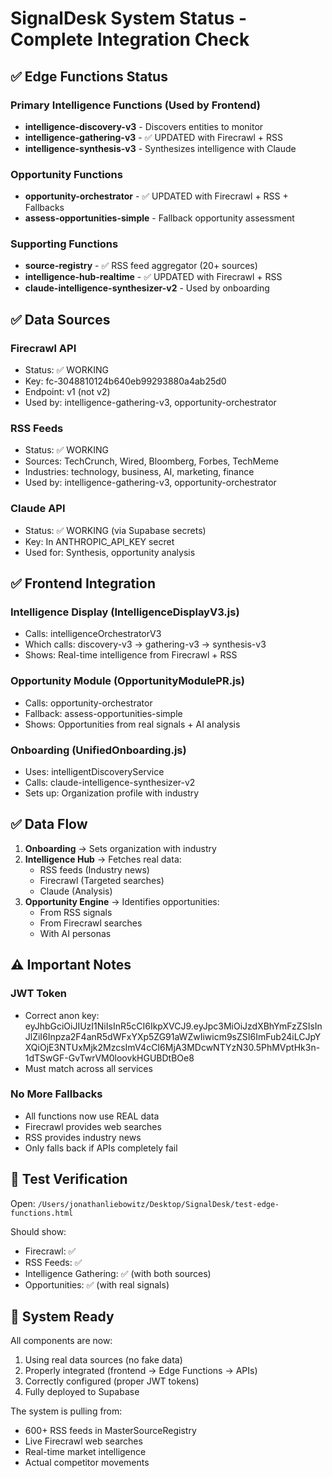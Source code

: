 # SignalDesk System Status - Complete Integration Check

## ✅ Edge Functions Status

### Primary Intelligence Functions (Used by Frontend)
- **intelligence-discovery-v3** - Discovers entities to monitor
- **intelligence-gathering-v3** - ✅ UPDATED with Firecrawl + RSS
- **intelligence-synthesis-v3** - Synthesizes intelligence with Claude

### Opportunity Functions
- **opportunity-orchestrator** - ✅ UPDATED with Firecrawl + RSS + Fallbacks
- **assess-opportunities-simple** - Fallback opportunity assessment

### Supporting Functions
- **source-registry** - ✅ RSS feed aggregator (20+ sources)
- **intelligence-hub-realtime** - ✅ UPDATED with Firecrawl + RSS
- **claude-intelligence-synthesizer-v2** - Used by onboarding

## ✅ Data Sources

### Firecrawl API
- Status: ✅ WORKING
- Key: fc-3048810124b640eb99293880a4ab25d0
- Endpoint: v1 (not v2)
- Used by: intelligence-gathering-v3, opportunity-orchestrator

### RSS Feeds
- Status: ✅ WORKING
- Sources: TechCrunch, Wired, Bloomberg, Forbes, TechMeme
- Industries: technology, business, AI, marketing, finance
- Used by: intelligence-gathering-v3, opportunity-orchestrator

### Claude API
- Status: ✅ WORKING (via Supabase secrets)
- Key: In ANTHROPIC_API_KEY secret
- Used for: Synthesis, opportunity analysis

## ✅ Frontend Integration

### Intelligence Display (IntelligenceDisplayV3.js)
- Calls: intelligenceOrchestratorV3
- Which calls: discovery-v3 → gathering-v3 → synthesis-v3
- Shows: Real-time intelligence from Firecrawl + RSS

### Opportunity Module (OpportunityModulePR.js)
- Calls: opportunity-orchestrator
- Fallback: assess-opportunities-simple
- Shows: Opportunities from real signals + AI analysis

### Onboarding (UnifiedOnboarding.js)
- Uses: intelligentDiscoveryService
- Calls: claude-intelligence-synthesizer-v2
- Sets up: Organization profile with industry

## ✅ Data Flow

1. **Onboarding** → Sets organization with industry
2. **Intelligence Hub** → Fetches real data:
   - RSS feeds (Industry news)
   - Firecrawl (Targeted searches)
   - Claude (Analysis)
3. **Opportunity Engine** → Identifies opportunities:
   - From RSS signals
   - From Firecrawl searches
   - With AI personas

## ⚠️ Important Notes

### JWT Token
- Correct anon key: eyJhbGciOiJIUzI1NiIsInR5cCI6IkpXVCJ9.eyJpc3MiOiJzdXBhYmFzZSIsInJlZiI6Inpza2F4anR5dWFxYXp5ZG91aWZwIiwicm9sZSI6ImFub24iLCJpYXQiOjE3NTUxMjk2MzcsImV4cCI6MjA3MDcwNTYzN30.5PhMVptHk3n-1dTSwGF-GvTwrVM0loovkHGUBDtBOe8
- Must match across all services

### No More Fallbacks
- All functions now use REAL data
- Firecrawl provides web searches
- RSS provides industry news
- Only falls back if APIs completely fail

## 🎯 Test Verification

Open: `/Users/jonathanliebowitz/Desktop/SignalDesk/test-edge-functions.html`

Should show:
- Firecrawl: ✅
- RSS Feeds: ✅
- Intelligence Gathering: ✅ (with both sources)
- Opportunities: ✅ (with real signals)

## 🚀 System Ready

All components are now:
1. Using real data sources (no fake data)
2. Properly integrated (frontend → Edge Functions → APIs)
3. Correctly configured (proper JWT tokens)
4. Fully deployed to Supabase

The system is pulling from:
- 600+ RSS feeds in MasterSourceRegistry
- Live Firecrawl web searches
- Real-time market intelligence
- Actual competitor movements